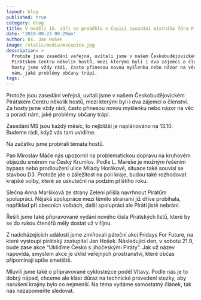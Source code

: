 ```yaml
---
layout: blog
published: true
category: blog
title: V neděli 15. záři se proběhlo v Čepici zasedání místního fóra Pirátů
date: '2019-09-23 09:29am'
author: Bs. Jan Hošek
image: /static/media/mscepice.jpg
description: >
  Protože jsou zasedání veřejná, uvítali jsme v našem Českobudějovickém
  Pirátském Centru několik hostů, mezi kterými byli i dva zájemci o členství. Za
  hosty jsme vždy rádi, často přinesou novou myšlenku nebo názor na věc a poradí
  nám, jaké problémy občany trápí.
tags: ' '
---
```

Protože jsou zasedání veřejná, uvítali jsme v našem Českobudějovickém Pirátském Centru několik hostů, mezi kterými byli i dva zájemci o členství. Za hosty jsme vždy rádi, často přinesou novou myšlenku nebo názor na věc a poradí nám, jaké problémy občany trápí.

Zasedání MS jsou každý měsíc, to nejbližší je naplánováno na 13.10. Budeme rádi, když vás tam uvidíme.

Na začátku jsme probírali témata hostů.

Pan Miroslav Máče nás upozornil na problematickou dopravu na kruhovém objezdu směrem na Český Krumlov. Podle L. Mareše je možným řešením bypass nebo prodloužení ulice Milady Horákové, situace také souvisí se stavbou D3. Protože jde o záležitost na poli kraje, budou také rozhodovat krajské volby, které se uskuteční na podzim příštího roku.

Slečna Anna Maršíková ze strany Zelení přišla navrhnout Pirátům spolupráci. Nějaká spolupráce mezi těmito stranami již dříve probíhala, například při obecních volbách, další spolupráci ale Piráti jistě nebrání.



Řešili jsme také připravované vydání nového čísla Pirátských listů, které by se do rukou čtenářů měly dostat už v říjnu. 

Z nadcházejících událostí jsme zmiňovali páteční akci Fridays For Future, na které vystoupí pirátský zastupitel Jan Hošek. Následující den, v sobotu 21.9, bude zase akce “Ukliďme Česko s jihočeskými Piráty”. Jak už název napovídá, smyslem akce je úklid veřejných prostranství, které občas připomínají spíše smetiště.

Mluvili jsme také o připravované cyklostezce podél Vltavy. Podle nás je to dobrý nápad, chceme ale klást důraz na technické provedení stezky, aby narušení krajiny bylo co nejmenší. Na téma vydáme samostatný článek, tak nás nezapomeňte sledovat.
